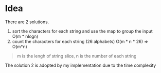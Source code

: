 # Idea

There are 2 solutions.

1. sort the characters for each string and use the map to group the input O(m * nlogn)
2. count the characters for each string (26 alphabets) O(m * n * 26) => O(m*n)

> m is the lengh of string slice, n is the number of each string

The solution 2 is adopted by my implementation due to the time complexity
